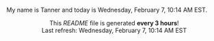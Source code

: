 My name is Tanner and today is Wednesday, February 7, 10:14 AM EST.

<p align="center">This <i>README</i> file is generated <b>every 3 hours</b>!</br>Last refresh: Wednesday, February 7, 10:14 AM EST<br /></p>
